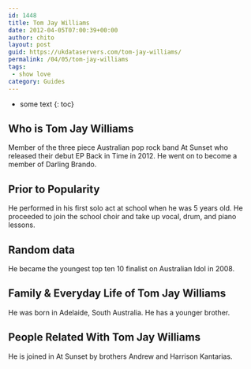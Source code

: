 ```yaml
---
id: 1448
title: Tom Jay Williams
date: 2012-04-05T07:00:39+00:00
author: chito
layout: post
guid: https://ukdataservers.com/tom-jay-williams/
permalink: /04/05/tom-jay-williams
tags:
 - show love
category: Guides
---
```


* some text
{: toc}
          
          
## Who is  Tom Jay Williams
                  
                  
                  
Member of the three piece Australian pop rock band At Sunset who released their debut EP Back in Time in 2012. He went on to become a member of Darling Brando. 
                  
                
                
                
## Prior to Popularity 
                  
                  
                  
He performed in his first solo act at school when he was 5 years old. He proceeded to join the school choir and take up vocal, drum, and piano lessons.
                  
                
                
                
## Random data 
                  
                  
                  
He became the youngest top ten 10 finalist on Australian Idol in 2008.
                  
                
                
                
## Family & Everyday Life of Tom Jay Williams
                  
                  
                  
He was born in Adelaide, South Australia. He has a younger brother.
                  
                
                
                
## People Related With  Tom Jay Williams
                  
                  
                  
He is joined in At Sunset by brothers Andrew and Harrison Kantarias.
                  
                
              
            
          
          
          
    
    
  

